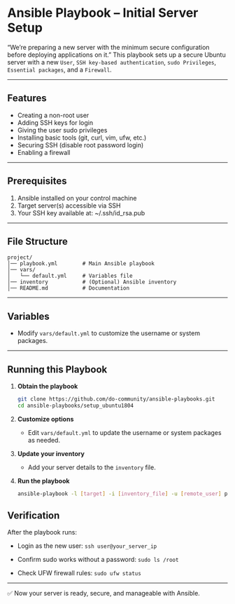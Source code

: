 # Ansible Playbook – Initial Server Setup

“We’re preparing a new server with the minimum secure configuration before deploying applications on it.”
This playbook sets up a secure Ubuntu server with a new `User`, `SSH key-based authentication`, `sudo Privileges`, `Essential packages`, and a `Firewall`.

---

## Features
- Creating a non-root user
- Adding SSH keys for login
- Giving the user sudo privileges
- Installing basic tools (git, curl, vim, ufw, etc.)
- Securing SSH (disable root password login)
- Enabling a firewall

---

## Prerequisites

1. Ansible installed on your control machine  
2. Target server(s) accessible via SSH  
3. Your SSH key available at: ~/.ssh/id_rsa.pub

---

## File Structure

```
project/
│── playbook.yml        # Main Ansible playbook
│── vars/
│   └── default.yml     # Variables file
│── inventory           # (Optional) Ansible inventory
│── README.md           # Documentation
```

---

## Variables

- Modify `vars/default.yml` to customize the username or system packages.  

---

## Running this Playbook

1. **Obtain the playbook**
   ```bash
   git clone https://github.com/do-community/ansible-playbooks.git
   cd ansible-playbooks/setup_ubuntu1804
   ```

2. **Customize options**
   - Edit `vars/default.yml` to update the username or system packages as needed.

3. **Update your inventory**
   - Add your server details to the `inventory` file.

4. **Run the playbook**
   ```bash
   ansible-playbook -l [target] -i [inventory_file] -u [remote_user] playbook.yml


## Verification

After the playbook runs:

- Login as the new user: `ssh user@your_server_ip`
 
- Confirm sudo works without a password: `sudo ls /root`

- Check UFW firewall rules: `sudo ufw status`

---
✅ Now your server is ready, secure, and manageable with Ansible.



